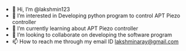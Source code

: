 - 👋 Hi, I’m @lakshmin123
- 👀 I’m interested in Developing python program to control APT Piezo controller 
- 🌱 I’m currently learning about APT Piezo controller 
- 💞️ I’m looking to collaborate on developing the software program 
- 📫 How to reach me through my email ID lakshminaray@gmail.com

<!---
lakshmin123/lakshmin123 is a ✨ special ✨ repository because its `README.md` (this file) appears on your GitHub profile.
You can click the Preview link to take a look at your changes.
--->
